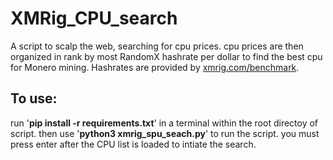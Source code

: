 # XMRig_CPU_search
A script to scalp the web, searching for cpu prices. cpu prices are then organized in rank by most RandomX hashrate per dollar to find the best cpu for Monero mining. Hashrates are provided by [xmrig.com/benchmark](xmrig.com/benchmark).
## To use: 
run '**pip install -r requirements.txt**' in a terminal within the root directoy of script. then use '**python3 xmrig_spu_seach.py**' to run the script. you must press enter after the CPU list is loaded to intiate the search.
